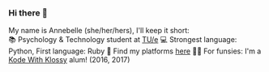 ### Hi there 👋

My name is Annebelle (she/her/hers), I'll keep it short:
<br>
📚 Psychology & Technology student at <a href="http://tue.nl">TU/e</a>
💻 Strongest language: Python, First language: Ruby
🔗 Find my platforms <a href="https://annebelleo.github.io">here</a>
👧🏽 For funsies: I'm a <a href="http://kodewithklossy.com">Kode With Klossy</a> alum! (2016, 2017)
<!--
**annebelleo/annebelleo** is a ✨ _special_ ✨ repository because its `README.md` (this file) appears on your GitHub profile.

Here are some ideas to get you started:

- 🔭 I’m currently working on ...
- 🌱 I’m currently learning ...
- 👯 I’m looking to collaborate on ...
- 🤔 I’m looking for help with ...
- 💬 Ask me about ...
- 📫 How to reach me: ...
- 😄 Pronouns: ...
- ⚡ Fun fact: ...
-->
